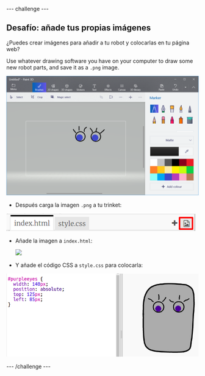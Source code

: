 \--- challenge \---

## Desafío: añade tus propias imágenes

¿Puedes crear imágenes para añadir a tu robot y colocarlas en tu página web?

Use whatever drawing software you have on your computer to draw some new robot parts, and save it as a `.png` image.

![captura de pantalla](images/robot-eyes-edit.png)

+ Después carga la imagen `.png` a tu trinket:

![screenshot](images/robot-image-add.png)

+ Añade la imagen a `index.html`: 

    <img id="purpleeyes" src="purpleeyes.png">
    

+ Y añade el código CSS a `style.css` para colocarla:

![captura de pantalla](images/robot-use-purple-eyes.png)

\--- /challenge \---